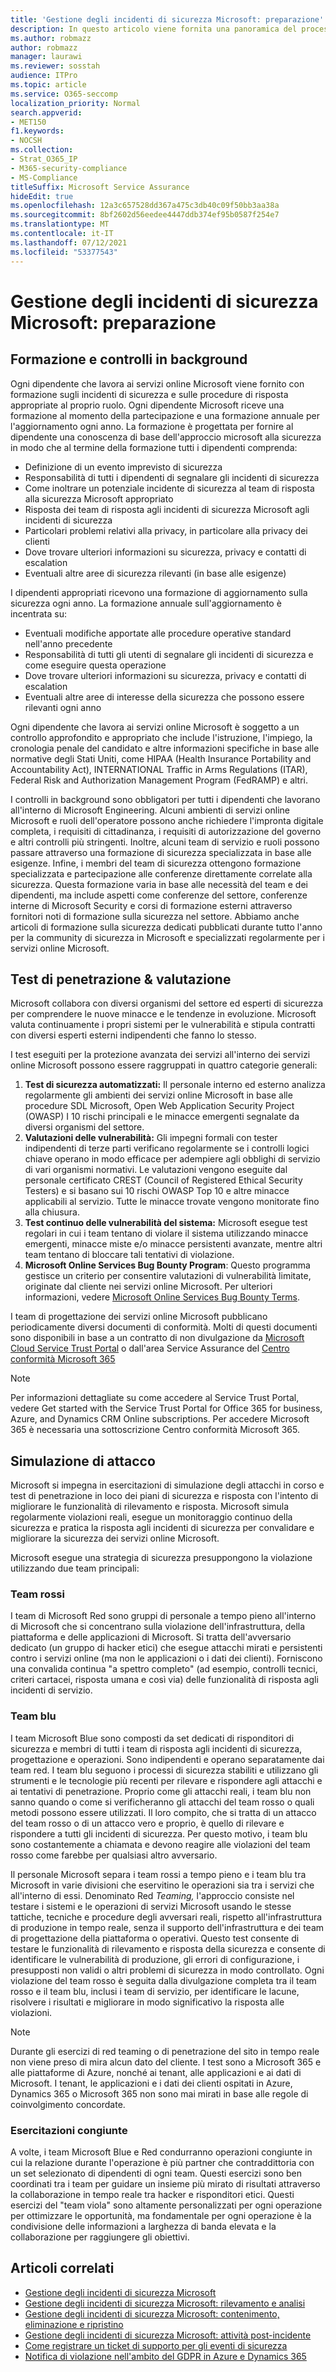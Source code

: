 ```yaml
---
title: 'Gestione degli incidenti di sicurezza Microsoft: preparazione'
description: In questo articolo viene fornita una panoramica del processo di preparazione della gestione degli incidenti di sicurezza nei servizi online Microsoft.
ms.author: robmazz
author: robmazz
manager: laurawi
ms.reviewer: sosstah
audience: ITPro
ms.topic: article
ms.service: O365-seccomp
localization_priority: Normal
search.appverid:
- MET150
f1.keywords:
- NOCSH
ms.collection:
- Strat_O365_IP
- M365-security-compliance
- MS-Compliance
titleSuffix: Microsoft Service Assurance
hideEdit: true
ms.openlocfilehash: 12a3c657528dd367a475c3db40c09f50bb3aa38a
ms.sourcegitcommit: 8bf2602d56eedee4447ddb374ef95b0587f254e7
ms.translationtype: MT
ms.contentlocale: it-IT
ms.lasthandoff: 07/12/2021
ms.locfileid: "53377543"
---
```

# <a name="microsoft-security-incident-management-preparation"></a>Gestione degli incidenti di sicurezza Microsoft: preparazione

## <a name="training-and-background-checks"></a>Formazione e controlli in background

Ogni dipendente che lavora ai servizi online Microsoft viene fornito con formazione sugli incidenti di sicurezza e sulle procedure di risposta appropriate al proprio ruolo. Ogni dipendente Microsoft riceve una formazione al momento della partecipazione e una formazione annuale per l'aggiornamento ogni anno. La formazione è progettata per fornire al dipendente una conoscenza di base dell'approccio microsoft alla sicurezza in modo che al termine della formazione tutti i dipendenti comprenda:

- Definizione di un evento imprevisto di sicurezza
- Responsabilità di tutti i dipendenti di segnalare gli incidenti di sicurezza
- Come inoltrare un potenziale incidente di sicurezza al team di risposta alla sicurezza Microsoft appropriato
- Risposta dei team di risposta agli incidenti di sicurezza Microsoft agli incidenti di sicurezza
- Particolari problemi relativi alla privacy, in particolare alla privacy dei clienti
- Dove trovare ulteriori informazioni su sicurezza, privacy e contatti di escalation
- Eventuali altre aree di sicurezza rilevanti (in base alle esigenze)

I dipendenti appropriati ricevono una formazione di aggiornamento sulla sicurezza ogni anno. La formazione annuale sull'aggiornamento è incentrata su:

- Eventuali modifiche apportate alle procedure operative standard nell'anno precedente
- Responsabilità di tutti gli utenti di segnalare gli incidenti di sicurezza e come eseguire questa operazione
- Dove trovare ulteriori informazioni su sicurezza, privacy e contatti di escalation
- Eventuali altre aree di interesse della sicurezza che possono essere rilevanti ogni anno

Ogni dipendente che lavora ai servizi online Microsoft è soggetto a un controllo approfondito e appropriato che include l'istruzione, l'impiego, la cronologia penale del candidato e altre informazioni specifiche in base alle normative degli Stati Uniti, come HIPAA (Health Insurance Portability and Accountability Act), INTERNATIONAL Traffic in Arms Regulations (ITAR), Federal Risk and Authorization Management Program (FedRAMP) e altri.

I controlli in background sono obbligatori per tutti i dipendenti che lavorano all'interno di Microsoft Engineering. Alcuni ambienti di servizi online Microsoft e ruoli dell'operatore possono anche richiedere l'impronta digitale completa, i requisiti di cittadinanza, i requisiti di autorizzazione del governo e altri controlli più stringenti. Inoltre, alcuni team di servizio e ruoli possono passare attraverso una formazione di sicurezza specializzata in base alle esigenze. Infine, i membri del team di sicurezza ottengono formazione specializzata e partecipazione alle conferenze direttamente correlate alla sicurezza. Questa formazione varia in base alle necessità del team e dei dipendenti, ma include aspetti come conferenze del settore, conferenze interne di Microsoft Security e corsi di formazione esterni attraverso fornitori noti di formazione sulla sicurezza nel settore. Abbiamo anche articoli di formazione sulla sicurezza dedicati pubblicati durante tutto l'anno per la community di sicurezza in Microsoft e specializzati regolarmente per i servizi online Microsoft.

## <a name="penetration-testing--assessment"></a>Test di penetrazione & valutazione

Microsoft collabora con diversi organismi del settore ed esperti di sicurezza per comprendere le nuove minacce e le tendenze in evoluzione. Microsoft valuta continuamente i propri sistemi per le vulnerabilità e stipula contratti con diversi esperti esterni indipendenti che fanno lo stesso.

I test eseguiti per la protezione avanzata dei servizi all'interno dei servizi online Microsoft possono essere raggruppati in quattro categorie generali:

1. **Test di sicurezza automatizzati:** Il personale interno ed esterno analizza regolarmente gli ambienti dei servizi online Microsoft in base alle procedure SDL Microsoft, Open Web Application Security Project (OWASP) I 10 rischi principali e le minacce emergenti segnalate da diversi organismi del settore.
2. **Valutazioni delle vulnerabilità:** Gli impegni formali con tester indipendenti di terze parti verificano regolarmente se i controlli logici chiave operano in modo efficace per adempiere agli obblighi di servizio di vari organismi normativi. Le valutazioni vengono eseguite dal personale certificato CREST (Council of Registered Ethical Security Testers) e si basano sui 10 rischi OWASP Top 10 e altre minacce applicabili al servizio. Tutte le minacce trovate vengono monitorate fino alla chiusura.
3. **Test continuo delle vulnerabilità del sistema:** Microsoft esegue test regolari in cui i team tentano di violare il sistema utilizzando minacce emergenti, minacce miste e/o minacce persistenti avanzate, mentre altri team tentano di bloccare tali tentativi di violazione.
4. **Microsoft Online Services Bug Bounty Program**: Questo programma gestisce un criterio per consentire valutazioni di vulnerabilità limitate, originate dal cliente nei servizi online Microsoft. Per ulteriori informazioni, vedere [Microsoft Online Services Bug Bounty Terms](https://www.microsoft.com/msrc/bounty-terms).

I team di progettazione dei servizi online Microsoft pubblicano periodicamente diversi documenti di conformità. Molti di questi documenti sono disponibili in base a un contratto di non divulgazione da [Microsoft Cloud Service Trust Portal](https://aka.ms/STP) o dall'area Service Assurance del [Centro conformità Microsoft 365](https://compliance.office.com)

>[!NOTE]
>Per informazioni dettagliate su come accedere al Service Trust Portal, vedere Get started with the Service Trust Portal for Office 365 for business, Azure, and Dynamics CRM Online subscriptions. Per accedere Microsoft 365 è necessaria una sottoscrizione Centro conformità Microsoft 365.

## <a name="attack-simulation"></a>Simulazione di attacco

Microsoft si impegna in esercitazioni di simulazione degli attacchi in corso e test di penetrazione in loco dei piani di sicurezza e risposta con l'intento di migliorare le funzionalità di rilevamento e risposta. Microsoft simula regolarmente violazioni reali, esegue un monitoraggio continuo della sicurezza e pratica la risposta agli incidenti di sicurezza per convalidare e migliorare la sicurezza dei servizi online Microsoft.

Microsoft esegue una strategia di sicurezza presuppongono la violazione utilizzando due team principali:

### <a name="red-teams"></a>Team rossi

I team di Microsoft Red sono gruppi di personale a tempo pieno all'interno di Microsoft che si concentrano sulla violazione dell'infrastruttura, della piattaforma e delle applicazioni di Microsoft. Si tratta dell'avversario dedicato (un gruppo di hacker etici) che esegue attacchi mirati e persistenti contro i servizi online (ma non le applicazioni o i dati dei clienti). Forniscono una convalida continua "a spettro completo" (ad esempio, controlli tecnici, criteri cartacei, risposta umana e così via) delle funzionalità di risposta agli incidenti di servizio.

### <a name="blue-teams"></a>Team blu

I team Microsoft Blue sono composti da set dedicati di risponditori di sicurezza e membri di tutti i team di risposta agli incidenti di sicurezza, progettazione e operazioni. Sono indipendenti e operano separatamente dai team red. I team blu seguono i processi di sicurezza stabiliti e utilizzano gli strumenti e le tecnologie più recenti per rilevare e rispondere agli attacchi e ai tentativi di penetrazione. Proprio come gli attacchi reali, i team blu non sanno quando o come si verificheranno gli attacchi del team rosso o quali metodi possono essere utilizzati. Il loro compito, che si tratta di un attacco del team rosso o di un attacco vero e proprio, è quello di rilevare e rispondere a tutti gli incidenti di sicurezza. Per questo motivo, i team blu sono costantemente a chiamata e devono reagire alle violazioni del team rosso come farebbe per qualsiasi altro avversario.

Il personale Microsoft separa i team rossi a tempo pieno e i team blu tra Microsoft in varie divisioni che eservitino le operazioni sia tra i servizi che all'interno di essi. Denominato Red *Teaming,* l'approccio consiste nel testare i sistemi e le operazioni di servizi Microsoft usando le stesse tattiche, tecniche e procedure degli avversari reali, rispetto all'infrastruttura di produzione in tempo reale, senza il supporto dell'infrastruttura e dei team di progettazione della piattaforma o operativi. Questo test consente di testare le funzionalità di rilevamento e risposta della sicurezza e consente di identificare le vulnerabilità di produzione, gli errori di configurazione, i presupposti non validi o altri problemi di sicurezza in modo controllato. Ogni violazione del team rosso è seguita dalla divulgazione completa tra il team rosso e il team blu, inclusi i team di servizio, per identificare le lacune, risolvere i risultati e migliorare in modo significativo la risposta alle violazioni.

>[!NOTE]
>Durante gli esercizi di red teaming o di penetrazione del sito in tempo reale non viene preso di mira alcun dato del cliente. I test sono a Microsoft 365 e alle piattaforme di Azure, nonché ai tenant, alle applicazioni e ai dati di Microsoft. I tenant, le applicazioni e i dati dei clienti ospitati in Azure, Dynamics 365 o Microsoft 365 non sono mai mirati in base alle regole di coinvolgimento concordate.

### <a name="joint-exercises"></a>Esercitazioni congiunte

A volte, i team Microsoft Blue e Red condurranno operazioni congiunte in cui la relazione durante l'operazione è più partner che contraddittoria con un set selezionato di dipendenti di ogni team. Questi esercizi sono ben coordinati tra i team per guidare un insieme più mirato di risultati attraverso la collaborazione in tempo reale tra hacker e risponditori etici. Questi esercizi del "team viola" sono altamente personalizzati per ogni operazione per ottimizzare le opportunità, ma fondamentale per ogni operazione è la condivisione delle informazioni a larghezza di banda elevata e la collaborazione per raggiungere gli obiettivi.

## <a name="related-articles"></a>Articoli correlati

- [Gestione degli incidenti di sicurezza Microsoft](assurance-security-incident-management.md)
- [Gestione degli incidenti di sicurezza Microsoft: rilevamento e analisi](assurance-sim-detection-analysis.md)
- [Gestione degli incidenti di sicurezza Microsoft: contenimento, eliminazione e ripristino](assurance-sim-containment-eradication-recovery.md)
- [Gestione degli incidenti di sicurezza Microsoft: attività post-incidente](assurance-sim-post-incident-activity.md)
- [Come registrare un ticket di supporto per gli eventi di sicurezza](/azure/security/fundamentals/event-support-ticket)
- [Notifica di violazione nell'ambito del GDPR in Azure e Dynamics 365](/compliance/regulatory/gdpr-breach-azure-dynamics)